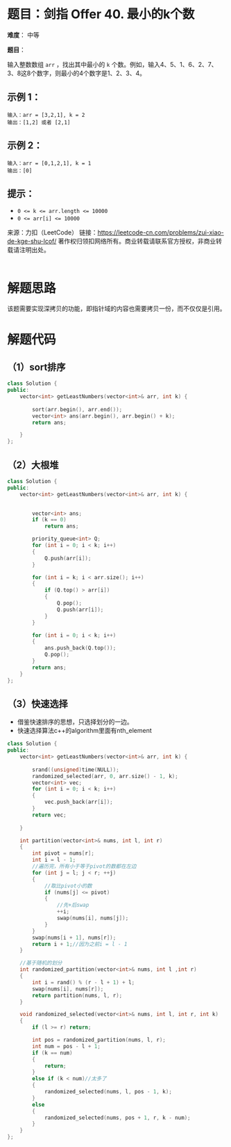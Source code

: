 # 题目：剑指 Offer 40. 最小的k个数

**难度**： 中等

**题目**：

输入整数数组 `arr` ，找出其中最小的 `k` 个数。例如，输入4、5、1、6、2、7、3、8这8个数字，则最小的4个数字是1、2、3、4。

 

## 示例 1：

```
输入：arr = [3,2,1], k = 2
输出：[1,2] 或者 [2,1]
```

## 示例 2：

```
输入：arr = [0,1,2,1], k = 1
输出：[0]
```

## 提示：

- `0 <= k <= arr.length <= 10000`
- `0 <= arr[i] <= 10000`

  

来源：力扣（LeetCode）
链接：https://leetcode-cn.com/problems/zui-xiao-de-kge-shu-lcof/
著作权归领扣网络所有。商业转载请联系官方授权，非商业转载请注明出处。
<br>
<br>

# 解题思路

该题需要实现深拷贝的功能，即指针域的内容也需要拷贝一份，而不仅仅是引用。

# 解题代码

## （1）sort排序


```cpp
class Solution {
public:
    vector<int> getLeastNumbers(vector<int>& arr, int k) {
        
        sort(arr.begin(), arr.end());
        vector<int> ans(arr.begin(), arr.begin() + k);
        return ans;

    }
};
```



## （2）大根堆

```cpp
class Solution {
public:
    vector<int> getLeastNumbers(vector<int>& arr, int k) {
        

        vector<int> ans;
        if (k == 0)
            return ans;

        priority_queue<int> Q;
        for (int i = 0; i < k; i++)
        {
            Q.push(arr[i]);
        }

        for (int i = k; i < arr.size(); i++)
        {
            if (Q.top() > arr[i])
            {
                Q.pop();
                Q.push(arr[i]);
            }
        }

        for (int i = 0; i < k; i++)
        {
            ans.push_back(Q.top());
            Q.pop();
        }
        return ans;
    }
};
```



## （3）快速选择

- 借鉴快速排序的思想，只选择划分的一边。
- 快速选择算法c++的algorithm里面有nth_element

```cpp
class Solution {
public:
    vector<int> getLeastNumbers(vector<int>& arr, int k) {
        
        srand((unsigned)time(NULL));
        randomized_selected(arr, 0, arr.size() - 1, k);
        vector<int> vec;
        for (int i = 0; i < k; i++)
        {
            vec.push_back(arr[i]);
        }
        return vec;
        
    }

    int partition(vector<int>& nums, int l, int r)
    {
        int pivot = nums[r];
        int i = l - 1;
        //遍历完，所有小于等于pivot的数都在左边
        for (int j = l; j < r; ++j)
        {
            //取比pivot小的数
            if (nums[j] <= pivot)
            {
                //先+后swap
                ++i;
                swap(nums[i], nums[j]);
            }
        }
        swap(nums[i + 1], nums[r]);
        return i + 1;//因为之前i = l - 1
    }

    //基于随机的划分
    int randomized_partition(vector<int>& nums, int l ,int r)
    {
        int i = rand() % (r - l + 1) + l;
        swap(nums[i], nums[r]);
        return partition(nums, l, r);
    }

    void randomized_selected(vector<int>& nums, int l, int r, int k)
    {
        if (l >= r) return;

        int pos = randomized_partition(nums, l, r);
        int num = pos - l + 1;
        if (k == num)
        {
            return;
        }
        else if (k < num)//太多了
        {
            randomized_selected(nums, l, pos - 1, k);
        }
        else
        {
            randomized_selected(nums, pos + 1, r, k - num);
        }
    }
};
```

